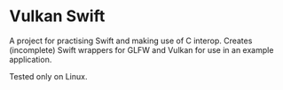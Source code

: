 # Vulkan Swift

A project for practising Swift and making use of C interop. Creates (incomplete) Swift wrappers
for GLFW and Vulkan for use in an example application.

Tested only on Linux.
